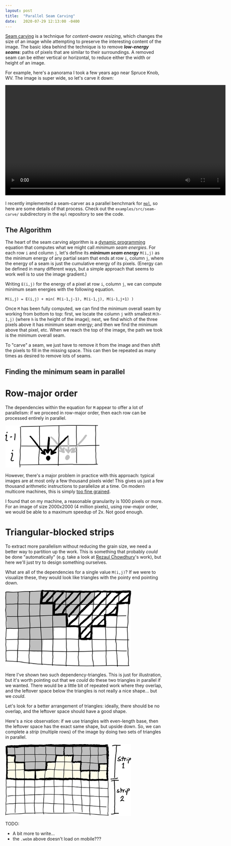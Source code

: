 ```yaml
---
layout: post
title:  "Parallel Seam Carving"
date:   2020-07-29 12:13:00 -0400
---
```


[Seam carving](https://en.wikipedia.org/wiki/Seam_carving) is a technique
for *content-aware resizing*, which changes the size of an image while
attempting to preserve the interesting content of the image. The basic
idea behind the technique is to remove ***low-energy seams***: paths of pixels
that are similar to their surroundings. A removed seam can be either vertical or
horizontal, to reduce either the width or height of an image.

For example, here's a panorama I took a few years ago near Spruce Knob, WV.
The image is super wide, so let's carve it down:

<video width="700px" loop autoplay>
  <source src="/assets/carve.webm" type="video/webm" />
</video>

I recently implemented a seam-carver as a parallel benchmark for
[`mpl`](https://github.com/mpllang/mpl), so here are some details of that
process. Check out the `examples/src/seam-carve/` subdirectory in the `mpl`
repository to see the code.

## The Algorithm

The heart of the seam carving algorithm is a
[dynamic programming](https://en.wikipedia.org/wiki/Dynamic_programming)
equation that computes what we might call *minimum seam energies*.
For each row `i` and column `j`, let's define its ***minimum seam energy***
`M(i,j)` as the minimum energy of any partial seam that ends at row `i`,
column `j`, where the energy of a seam is just the cumulative
energy of its pixels. (Energy can be defined in many different ways, but a
simple approach that seems to work well is to use the image gradient.)

Writing `E(i,j)` for the energy of a pixel at row `i`, column `j`, we can
compute minimum seam energies with the following equation.

```
M(i,j) = E(i,j) + min( M(i-1,j-1), M(i-1,j), M(i-1,j+1) )
```

Once `M` has been fully computed, we can find the minimum overall seam by
working from bottom to top: first, we locate
the column `j` with smallest `M(h-1,j)` (where `h` is the height of the image);
next, we find which of the three pixels above it has minimum seam
energy; and then we find the minimum above that pixel, etc. When we reach
the top of the image, the path we took is the minimum overall seam.

To "carve" a seam, we just have to remove it from the image and then shift
the pixels to fill in the missing space. This can then be repeated as many
times as desired to remove lots of seams.

## Finding the minimum seam in parallel

# Row-major order

The dependencies within the equation for `M` appear to offer a lot of
parallelism: if we proceed in row-major order, then each row can be
processed entirely in parallel.

<img width="300px" src="/assets/seam-carve-equation.svg" />

However, there's a major problem in practice with this approach:
typical images are at most only a few thousand pixels wide! This gives us
just a few thousand arithmetic instructions to parallelize at a time.
On modern multicore machines, this is simply
[too fine grained](https://en.wikipedia.org/wiki/Granularity_%28parallel_computing%29).

I found that on my machine, a reasonable granularity is 1000 pixels or more.
For an image of size 2000x2000 (4 million pixels), using row-major order,
we would be able to a maximum speedup of 2x. Not good enough.

# Triangular-blocked strips

To extract more parallelism without reducing the grain size, we need a
better way to partition up the work. This is something that probably
*could* be done "automatically" (e.g. take a look at
[Rezaul Chowdhury](https://dblp.uni-trier.de/pers/c/Chowdhury:Rezaul_Alam.html)'s
work), but here we'll just try to design something ourselves.

What are all of the dependencies for a single value `M(i,j)`? If we were
to visualize these, they would look like triangles with the pointy end pointing
down.

<img width="400px" src="/assets/seam-carve-depend.svg" />

Here I've shown two such dependency-triangles. This is just for illustration,
but it's worth pointing out that
we *could* do these two triangles in parallel if we wanted. There would be
a little bit of repeated work where they overlap, and the leftover space below
the triangles is not really a nice shape... but we *could*.

Let's look for a better arrangement of triangles: ideally, there should be
no overlap, and the leftover space should have a good shape.

Here's a nice
observation: if we use triangles with even-length base, then the leftover
space has the exact same shape, but upside down. So, we can complete a
*strip* (multiple rows) of the image by doing two sets of triangles in parallel.

<img width="400px" src="/assets/seam-carve-strips.svg" />


TODO:

* A bit more to write...
* the `.webm` above doesn't load on mobile???

<!--
In code, we could do this in MPL as follows:

{% highlight sml %}
let
  val w = ... (* width *)
  val h = ... (* height *)
  fun E (i,j) = ... (* energy *)

  (* Store M as an array, where (i, j) is at index i*w+j.
   * Use setM to update values in the table, and M (which
   * gracefully handles out-of-bounds) for lookup. *)
  val arrayM = alloc (w * h)
  fun setM (i,j) x = Array.update (arrayM, i*w+j, x)
  fun M (i,j) =
    if i < 0 then
      0.0
    else if j < 0 orelse j > w then
      Real.posInf
    else
      Array.sub (arrayM, i*w+j)
in
  for (0,h) (fn i =>
    parfor (0,w) (fn j =>
      setM (i,j) ( E(i,j) + min(M(i-1,j-1), M(i-1,j), M(i-1,j+1)) )
    )
  )
end
{% endhighlight %}
-->
